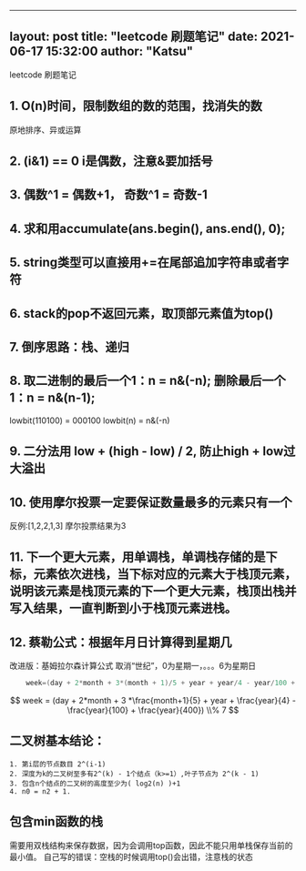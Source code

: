 
---
layout:     post
title:      "leetcode 刷题笔记"
date:       2021-06-17 15:32:00
author:     "Katsu"
---

leetcode 刷题笔记
## 1. O(n)时间，限制数组的数的范围，找消失的数
原地排序、异或运算

## 2. (i&1) == 0   i是偶数，注意&要加括号

## 3. 偶数^1 = 偶数+1， 奇数^1 = 奇数-1

## 4. 求和用accumulate(ans.begin(), ans.end(), 0);

## 5. string类型可以直接用+=在尾部追加字符串或者字符

## 6. stack的pop不返回元素，取顶部元素值为top()

## 7. 倒序思路：栈、递归

## 8. 取二进制的最后一个1：n = n&(-n);  删除最后一个1：n = n&(n-1);
lowbit(110100) = 000100
lowbit(n) = n&(-n)

## 9. 二分法用 low + (high - low) / 2, 防止high + low过大溢出

## 10. 使用摩尔投票一定要保证数量最多的元素只有一个
反例:[1,2,2,1,3]  摩尔投票结果为3

## 11. 下一个更大元素，用单调栈，单调栈存储的是下标，元素依次进栈，当下标对应的元素大于栈顶元素，说明该元素是栈顶元素的下一个更大元素，栈顶出栈并写入结果，一直判断到小于栈顶元素进栈。

## 12. 蔡勒公式：根据年月日计算得到星期几
改进版：基姆拉尔森计算公式   取消“世纪”，0为星期一，。。。6为星期日
```c++
    week=(day + 2*month + 3*(month + 1)/5 + year + year/4 - year/100 + year/400) % 7
```
$$ week = (day + 2*month + 3 *\frac{month+1}{5} + year + \frac{year}{4} - \frac{year}{100} + \frac{year}{400}) \\% 7 $$

## 二叉树基本结论：
    1. 第i层的节点数目 2^(i-1)
    2. 深度为k的二叉树至多有2^(k) - 1个结点（k>=1）,叶子节点为 2^(k - 1)
    3. 包含n个结点的二叉树的高度至少为( log2(n) )+1
    4. n0 = n2 + 1.



## 包含min函数的栈
需要用双栈结构来保存数据，因为会调用top函数，因此不能只用单栈保存当前的最小值。
自己写的错误：空栈的时候调用top()会出错，注意栈的状态


##
